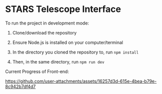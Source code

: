 # STARS Telescope Interface

To run the project in development mode:

1. Clone/download the repository

2. Ensure Node.js is installed on your computer/terminal

3. In the directory you cloned the repository to, run `npm install`

4. Then, in the same directory, run `npm run dev`

Current Progress of Front-end:

https://github.com/user-attachments/assets/16257d3d-615e-4bea-b79e-8c942b7df4d7
